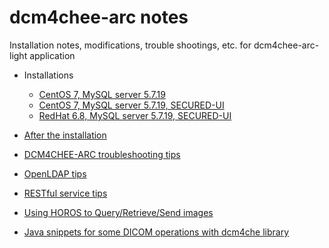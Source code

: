 # dcm4chee-arc notes
Installation notes, modifications, trouble shootings, etc. for dcm4chee-arc-light application

* Installations

  * [CentOS 7, MySQL server 5.7.19](centos7-mysql)
  * [CentOS 7, MySQL server 5.7.19, SECURED-UI](centos7-mysql-secured)
  * [RedHat 6.8, MySQL server 5.7.19, SECURED-UI](redhat6-mysql-secured)

* [After the installation](post-installation.md)
* [DCM4CHEE-ARC troubleshooting tips](troubleshooting.md)
* [OpenLDAP tips](openldap-tips.md)
* [RESTful service tips](rest-dcm4chee.md)
* [Using HOROS to Query/Retrieve/Send images](using-horos.md)
* [Java snippets for some DICOM operations with dcm4che library](dcm4che-snippets)
